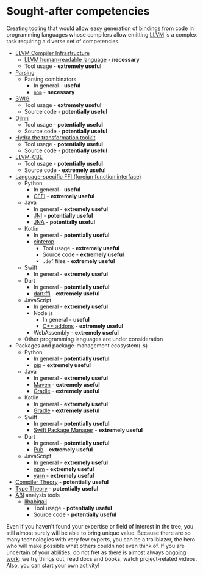 # Sought-after competencies

Creating tooling that would allow easy generation of [bindings] from code in programming languages whose compilers allow emitting [LLVM] is a complex task requiring a diverse set of competencies.

* [LLVM Compiler Infrastructure]
  - [LLVM human-readable language][LLVM] - **necessary**
  - Tool usage - **extremely useful**
* [Parsing]
  - Parsing combinators
    + In general - **useful**
    + [`nom`] - **necessary**
* [SWIG]
  - Tool usage - **extremely useful**
  - Source code - **potentially useful**
* [Djinni]
  - Tool usage - **potentially useful**
  - Source code - **potentially useful**
* [Hydra the transformation toolkit]
  - Tool usage - **potentially useful**
  - Source code - **potentially useful**
* [LLVM-CBE]
  - Tool usage - **potentially useful**
  - Source code - **extremely useful**
* [Language-specific FFI (foreign function interface)][FFI]
  - Python
    + In general - **useful**
    + [CFFI](https://cffi.readthedocs.io/en/latest/) - **extremely useful**
  - Java
    + In general - **extremely useful**
    + [JNI](https://en.wikipedia.org/wiki/Java_Native_Interface) - **potentially useful**
    + [JNA](https://github.com/java-native-access/jna) - **potentially useful**
  - Kotlin
    + In general - **potentially useful**
    + [cinterop](https://kotlinlang.org/docs/native-c-interop.html)
      * Tool usage - **extremely useful**
      * Source code - **extremely useful**
      * `.def` files - **extremely useful**
  - Swift
    + In general - **extremely useful**
  - Dart
    + In general - **potentially useful**
    + [dart:ffi](https://dart.dev/guides/libraries/c-interop) - **extremely useful**
  - JavaScript
    + In general - **extremely useful**
    + Node.js
      * In general - **useful**
      * [C++ addons](https://nodejs.org/api/addons.html#c-addons) - **extremely useful**
    + WebAssembly - **extremely useful**
  - Other programming languages are under consideration
* Packages and package-management ecosystem(-s)
  - Python
    + In general - **potentially useful**
    + [pip](https://en.wikipedia.org/wiki/Pip_(package_manager)) - **extremely useful**
  - Java
    + In general - **extremely useful**
    + [Maven](https://maven.apache.org/) - **extremely useful**
    + [Gradle] - **extremely useful**
  - Kotlin
    + In general - **extremely useful**
    + [Gradle] - **extremely useful**
  - Swift
    + In general - **potentially useful**
    + [Swift Package Manager](https://www.swift.org/package-manager/) - **extremely useful**
  - Dart
    + In general - **potentially useful**
    + [Pub](https://pub.dev/) - **extremely useful**
  - JavaScript
    + In general - **extremely useful**
    + [npm](https://www.npmjs.com/) - **extremely useful**
    + [yarn](https://en.wikipedia.org/wiki/Yarn_(package_manager)) - **extremely useful**
* [Compiler Theory] - **potentially useful**
* [Type Theory] - **potentially useful**
* [ABI] analysis tools
  - [libabigail](https://man7.org/linux/man-pages/man7/libabigail.7.html)
    + Tool usage - **potentially useful**
    + Source code - **potentially useful**

Even if you haven't found your expertise or field of interest in the tree, you still almost surely will be able to bring unique value. Because there are so many technologies with very few experts, you can be a trailblazer, the hero who will make possible what others couldn not even think of. If you are uncertain of your abilities, do not fret as there is almost always [ongoing work](https://github.com/cross-lang-and-cross-platform/cross-lang-and-cross-platform/blob/main/ONGOING_WORK.md): we try things out, read docs and books, watch project-related videos. Also, you can start your own activity!

[bindings]: https://en.wikipedia.org/wiki/Language_binding
[LLVM]: https://llvm.org/docs/LangRef.html#abstract
[LLVM Compiler Infrastructure]: https://llvm.org/
[Parsing]: https://en.wikipedia.org/wiki/Parsing
[`nom`]: https://crates.io/crates/nom
[LLVM-CBE]: https://github.com/JuliaComputingOSS/llvm-cbe
[Compiler Theory]: https://en.wikipedia.org/wiki/Compiler#Compiler_construction
[Type Theory]: https://en.wikipedia.org/wiki/Type_theory
[SWIG]: http://www.swig.org/
[Djinni]: https://github.com/snapchat/djinni
[Hydra the transformation toolkit]: https://github.com/CategoricalData/hydra
[FFI]: https://en.wikipedia.org/wiki/Foreign_function_interface
[Gradle]: https://en.wikipedia.org/wiki/Gradle
[ABI]: https://en.wikipedia.org/wiki/Application_binary_interface
